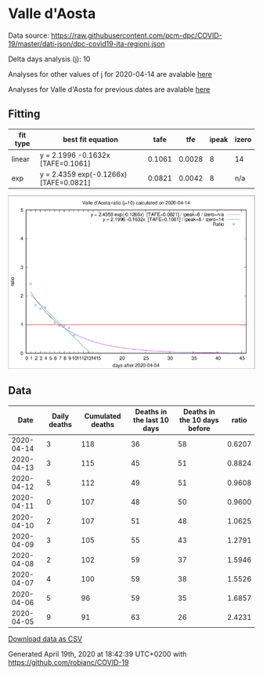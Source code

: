 # Valle d'Aosta

Data source: https://raw.githubusercontent.com/pcm-dpc/COVID-19/master/dati-json/dpc-covid19-ita-regioni.json

Delta days analysis (j): 10

Analyses for other values of j for 2020-04-14 are avalable [here](../2020-04-14/README.md)

Analyses for Valle d'Aosta for previous dates are avalable [here](../README.md)

## Fitting 
|fit type|best fit equation|tafe|tfe|ipeak|izero|
|-------|-----|--------|------|---|---|
|linear|y = 2.1996 -0.1632x  [TAFE=0.1061]|0.1061|0.0028|8|14|
|exp|y = 2.4359 exp(-0.1266x)  [TAFE=0.0821]|0.0821|0.0042|8|n/a|

![Plot](COVID-19_valle_d'aosta_j10_2020-04-14.png)

## Data
|Date|Daily deaths|Cumulated deaths|Deaths in the last 10 days|Deaths in the 10 days before|ratio|
|----|----------|-----------|-------|--------------------|-----|
|2020-04-14|3|118|36|58|0.6207|
|2020-04-13|3|115|45|51|0.8824|
|2020-04-12|5|112|49|51|0.9608|
|2020-04-11|0|107|48|50|0.9600|
|2020-04-10|2|107|51|48|1.0625|
|2020-04-09|3|105|55|43|1.2791|
|2020-04-08|2|102|59|37|1.5946|
|2020-04-07|4|100|59|38|1.5526|
|2020-04-06|5|96|59|35|1.6857|
|2020-04-05|9|91|63|26|2.4231|

[Download data as CSV](COVID-19_valle_d'aosta_j10_2020-04-14.csv)

Generated April 19th, 2020 at 18:42:39 UTC+0200 with https://github.com/robianc/COVID-19
